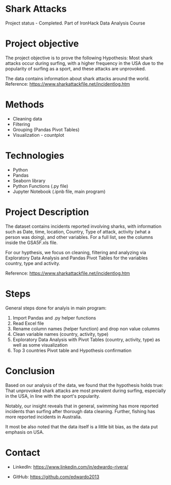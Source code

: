 # Shark Attacks

  Project status - Completed.
  Part of IronHack Data Analysis Course
  
# Project objective

  The project objective is to prove the following Hypothesis: Most shark attacks occur during surfing, with a higher frequency in the USA due to  the popularity of surfing as a sport, and these attacks are unprovoked.
  
  The data contains information about shark attacks around the world. Reference: https://www.sharkattackfile.net/incidentlog.htm

# Methods

  - Cleaning data
  - Filtering
  - Grouping (Pandas Pivot Tables)
  - Visualization - countplot

# Technologies 

  - Python
  - Pandas
  - Seaborn library
  - Python Functions (.py file)
  - Jupyter Notebook (.ipnb file, main program)

# Project Description

  The dataset contains incidents reported involving sharks, with information such as Date, time, location, Country, Type of attack, activity (what a person was doing), and other variables. For a full list, see the columns inside the GSA5F.xls file. 
  
  For our hypthesis, we focus on cleaning, filtering and analyzing via Exploratory Data Analysis and Pandas Pivot Tables for the variables country, type and activity.
  
  Reference: https://www.sharkattackfile.net/incidentlog.htm

# Steps

General steps done for analyis in main program:

  1) Import Pandas and .py helper functions 
  2) Read Excel file
  3) Rename column names (helper function) and drop non value columns
  4) Clean variable names (country, activity, type)
  5) Exploratory Data Analysis with Pivot Tables (country, activity, type) as well as some visualization
  6) Top 3 countries Pivot table and Hypothesis confirmation

# Conclusion

  Based on our analysis of the data, we found that the hypothesis holds true: That unprovoked shark attacks are most prevalent during   surfing, especially in the USA, in line with the sport's popularity.
  
  Notably, our insight reveals that in general, swimming has more reported incidents than surfing after thorough data cleaning. Further,    fishing has more reported incidents in Australia.
  
  It most be also noted that the data itself is a little bit bias, as the data put emphasis on USA.

  
# Contact
  
  - LinkedIn: https://www.linkedin.com/in/edwardo-rivera/
  
  - GitHub: https://github.com/edwardo2013